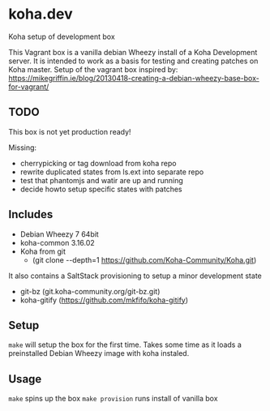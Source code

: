 koha.dev
======

Koha setup of development box

This Vagrant box is a vanilla debian Wheezy install of a Koha Development server.
It is intended to work as a basis for testing and creating patches on Koha master.
Setup of the vagrant box inspired by: 
https://mikegriffin.ie/blog/20130418-creating-a-debian-wheezy-base-box-for-vagrant/

## TODO

This box is not yet production ready!

Missing: 
 * cherrypicking or tag download from koha repo 
 * rewrite duplicated states from ls.ext into separate repo
 * test that phantomjs and watir are up and running
 * decide howto setup specific states with patches

## Includes

* Debian Wheezy 7 64bit
* koha-common 3.16.02
* Koha from git
  * (git clone --depth=1 https://github.com/Koha-Community/Koha.git)

It also contains a SaltStack provisioning to setup a minor development state

* git-bz      (git.koha-community.org/git-bz.git)
* koha-gitify (https://github.com/mkfifo/koha-gitify)

## Setup

`make` will setup the box for the first time. Takes some time as it loads a 
preinstalled Debian Wheezy image with koha instaled.

## Usage

`make` spins up the box
`make provision` runs install of vanilla box
